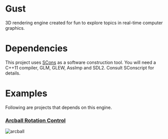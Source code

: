 Gust
====
3D rendering engine created for fun to explore topics in real-time computer
graphics.

Dependencies
============
This project uses [SCons](http://www.scons.org) as a software construction
tool. You will need a C++11 compiler, GLM, GLEW, AssImp and SDL2. Consult
SConscript for details.

Examples
========
Following are projects that depends on this engine.

### [Arcball Rotation Control](https://github.com/mharrys/arcball)

![arcball](https://github.com/mharrys/arcball/raw/master/scrot.png)
